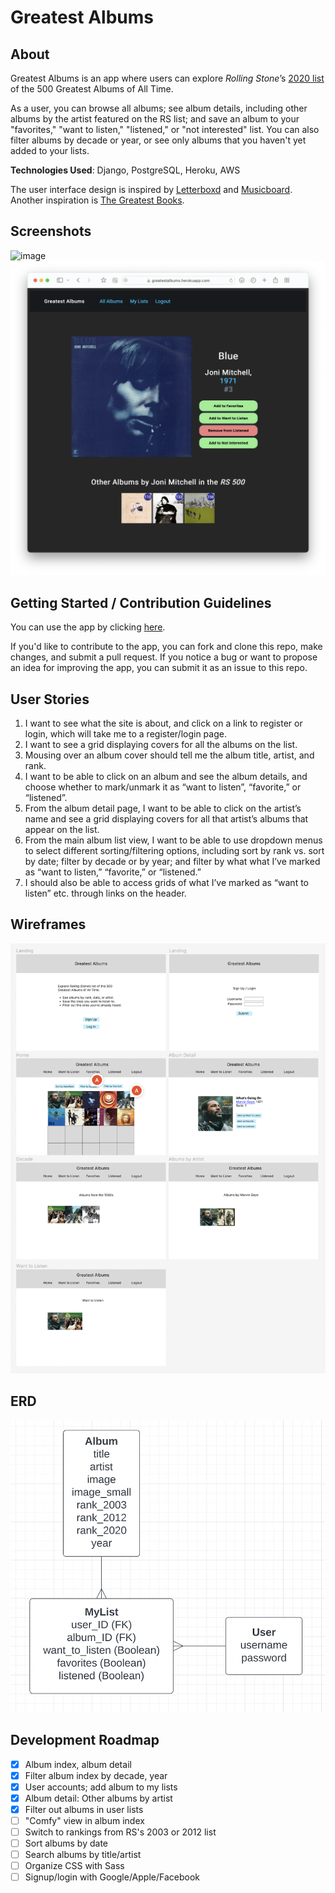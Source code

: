 # Greatest Albums

## About
Greatest Albums is an app where users can explore *Rolling Stone*’s [2020 list](https://www.rollingstone.com/music/music-lists/best-albums-of-all-time-1062063/) of the 500 Greatest Albums of All Time.

As a user, you can browse all albums; see album details, including other albums by the artist featured on the RS list; and save an album to your "favorites," "want to listen," "listened," or "not interested" list. You can also filter albums by decade or year, or see only albums that you haven't yet added to your lists.

**Technologies Used**: Django, PostgreSQL, Heroku, AWS

The user interface design is inspired by [Letterboxd](https://letterboxd.com) and [Musicboard](https://musicboard.app). Another inspiration is [The Greatest Books](https://thegreatestbooks.org).

## Screenshots
![image](screenshots/all_albums.png)
![image](screenshots/album_detail.png)

## Getting Started / Contribution Guidelines
You can use the app by clicking [here](https://greatestalbums.herokuapp.com).

If you'd like to contribute to the app, you can fork and clone this repo, make changes, and submit a pull request. If you notice a bug or want to propose an idea for improving the app, you can submit it as an issue to this repo.

## User Stories
1. I want to see what the site is about, and click on a link to register or login, which will take me to a register/login page.
2. I want to see a grid displaying covers for all the albums on the list.
3. Mousing over an album cover should tell me the album title, artist, and rank.
4. I want to be able to click on an album and see the album details, and choose whether to mark/unmark it as “want to listen”, “favorite,” or “listened”.
5. From the album detail page, I want to be able to click on the artist’s name and see a grid displaying covers for all that artist’s albums that appear on the list.
6. From the main album list view, I want to be able to use dropdown menus to select different sorting/filtering options, including sort by rank vs. sort by date; filter by decade or by year; and filter by what what I’ve marked as “want to listen,” “favorite,” or “listened.”
7. I should also be able to access grids of what I’ve marked as “want to listen” etc. through links on the header.

## Wireframes
![image](screenshots/wireframes.png)

## ERD
![image](screenshots/erd.png)

## Development Roadmap
- [x] Album index, album detail
- [x] Filter album index by decade, year
- [x] User accounts; add album to my lists
- [x] Album detail: Other albums by artist
- [x] Filter out albums in user lists
- [ ] "Comfy" view in album index
- [ ] Switch to rankings from RS's 2003 or 2012 list
- [ ] Sort albums by date
- [ ] Search albums by title/artist
- [ ] Organize CSS with Sass
- [ ] Signup/login with Google/Apple/Facebook
